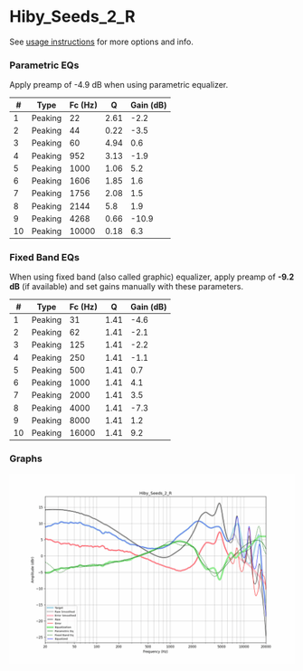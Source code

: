 # Hiby_Seeds_2_R
See [usage instructions](https://github.com/jaakkopasanen/AutoEq#usage) for more options and info.

### Parametric EQs
Apply preamp of -4.9 dB when using parametric equalizer.

|   # | Type    |   Fc (Hz) |    Q |   Gain (dB) |
|-----|---------|-----------|------|-------------|
|   1 | Peaking |        22 | 2.61 |        -2.2 |
|   2 | Peaking |        44 | 0.22 |        -3.5 |
|   3 | Peaking |        60 | 4.94 |         0.6 |
|   4 | Peaking |       952 | 3.13 |        -1.9 |
|   5 | Peaking |      1000 | 1.06 |         5.2 |
|   6 | Peaking |      1606 | 1.85 |         1.6 |
|   7 | Peaking |      1756 | 2.08 |         1.5 |
|   8 | Peaking |      2144 | 5.8  |         1.9 |
|   9 | Peaking |      4268 | 0.66 |       -10.9 |
|  10 | Peaking |     10000 | 0.18 |         6.3 |

### Fixed Band EQs
When using fixed band (also called graphic) equalizer, apply preamp of **-9.2 dB** (if available) and set gains manually with these parameters.

|   # | Type    |   Fc (Hz) |    Q |   Gain (dB) |
|-----|---------|-----------|------|-------------|
|   1 | Peaking |        31 | 1.41 |        -4.6 |
|   2 | Peaking |        62 | 1.41 |        -2.1 |
|   3 | Peaking |       125 | 1.41 |        -2.2 |
|   4 | Peaking |       250 | 1.41 |        -1.1 |
|   5 | Peaking |       500 | 1.41 |         0.7 |
|   6 | Peaking |      1000 | 1.41 |         4.1 |
|   7 | Peaking |      2000 | 1.41 |         3.5 |
|   8 | Peaking |      4000 | 1.41 |        -7.3 |
|   9 | Peaking |      8000 | 1.41 |         1.2 |
|  10 | Peaking |     16000 | 1.41 |         9.2 |

### Graphs
![](./Hiby_Seeds_2_R.png)
